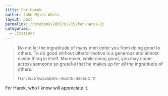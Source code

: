 ```yaml
---
title: For Harek
author: John Myles White
layout: post
permalink: /notebook/2007/02/15/for-harek-2/
categories:
  - Citations
---
```


<blockquote>
<p>Do not let the ingratitude of many men deter you from doing good to others. To do good without ulterior motive is a generous and almost divine thing in itself. Moreover, while doing good, you may come across someone so grateful that he makes up for all the ingratitude of others.</p>

<small>Francesco Guicciardini : Ricordi : Series C, 11</small>
</blockquote>

For Harek, who I know will appreciate it.
